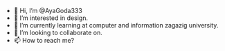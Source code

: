 - 👋 Hi, I’m @AyaGoda333
- 👀 I’m interested in design.
- 🌱 I’m currently learning at computer and information zagazig university.
- 💞️ I’m looking to collaborate on.
- 📫 How to reach me?

<!---
AyaGoda333/AyaGoda333 is a ✨ special ✨ repository because its `README.md` (this file) appears on your GitHub profile.
You can click the Preview link to take a look at your changes.
--->
